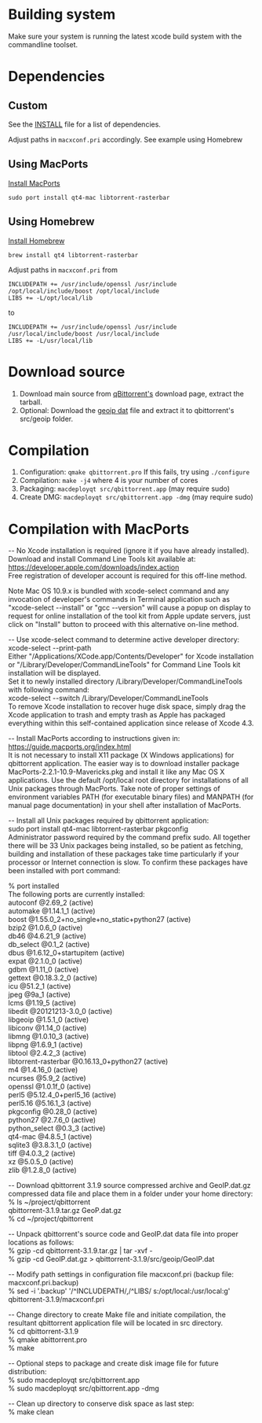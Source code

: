 # Building system
Make sure your system is running the latest xcode build system with the commandline toolset.

# Dependencies

## Custom
See the [INSTALL](https://github.com/qbittorrent/qBittorrent/blob/master/INSTALL) file for a list of dependencies.

Adjust paths in `macxconf.pri` accordingly. See example using Homebrew

## Using MacPorts
[Install MacPorts](http://www.macports.org/install.php)

    sudo port install qt4-mac libtorrent-rasterbar

## Using Homebrew
[Install Homebrew](http://brew.sh/)

    brew install qt4 libtorrent-rasterbar

Adjust paths in `macxconf.pri` from

    INCLUDEPATH += /usr/include/openssl /usr/include /opt/local/include/boost /opt/local/include
    LIBS += -L/opt/local/lib

to

    INCLUDEPATH += /usr/include/openssl /usr/include /usr/local/include/boost /usr/local/include
    LIBS += -L/usr/local/lib

# Download source
 
 1. Download main source from [qBittorrent's](http://www.qbittorrent.org/download.php) download page, extract the tarball.
 2. Optional: Download the [geoip dat](http://geolite.maxmind.com/download/geoip/database/GeoLiteCountry/GeoIP.dat.gz) file and extract it to qbittorrent's src/geoip folder.

# Compilation

 1. Configuration: `qmake qbittorrent.pro`  If this fails, try using `./configure`
 2. Compilation: `make -j4` where 4 is your number of cores
 3. Packaging: `macdeployqt src/qbittorrent.app` (may require sudo)
 4. Create DMG: `macdeployqt src/qbittorrent.app -dmg` (may require sudo)

# Compilation with MacPorts

-- No Xcode installation is required (ignore it if you have already installed).  
Download and install Command Line Tools kit available at: https://developer.apple.com/downloads/index.action  
Free registration of developer account is required for this off-line method.  

Note Mac OS 10.9.x is bundled with xcode-select command and any invocation of developer's commands in Terminal application such as "xcode-select --install" or "gcc --version" will cause a popup on display to request for online installation of the tool kit from Apple update servers, just click on "Install" button to proceed with this alternative on-line method.  

-- Use xcode-select command to determine active developer directory: xcode-select --print-path  
Either "/Applications/XCode.app/Contents/Developer" for Xcode installation or "/Library/Developer/CommandLineTools" for Command Line Tools kit installation will be displayed.  
Set it to newly installed directory /Library/Developer/CommandLineTools with following command:  
xcode-select --switch /Library/Developer/CommandLineTools  
To remove Xcode installation to recover huge disk space, simply drag the Xcode application to trash and empty trash as Apple has packaged everything within this self-contained application since release of Xcode 4.3.

-- Install MacPorts according to instructions given in: https://guide.macports.org/index.html  
It is not necessary to install X11 package (X Windows applications) for qbittorrent application. The easier way is to download installer package MacPorts-2.2.1-10.9-Mavericks.pkg and install it like any Mac OS X applications. Use the default /opt/local root directory for installations of all Unix packages through MacPorts. Take note of proper settings of environment variables PATH (for executable binary files) and MANPATH (for manual page documentation) in your shell after installation of MacPorts.

-- Install all Unix packages required by qbittorrent application:  
sudo port install qt4-mac libtorrent-rasterbar pkgconfig  
Administrator password required by the command prefix sudo. All together there will be 33 Unix packages being installed, so be patient as fetching, building and installation of these packages take time particularly if your processor or Internet connection is slow. To confirm these packages have been installed with port command:  
  
% port installed  
The following ports are currently installed:  
  autoconf @2.69_2 (active)  
  automake @1.14.1_1 (active)  
  boost @1.55.0_2+no_single+no_static+python27 (active)  
  bzip2 @1.0.6_0 (active)  
  db46 @4.6.21_9 (active)  
  db_select @0.1_2 (active)  
  dbus @1.6.12_0+startupitem (active)  
  expat @2.1.0_0 (active)  
  gdbm @1.11_0 (active)  
  gettext @0.18.3.2_0 (active)  
  icu @51.2_1 (active)  
  jpeg @9a_1 (active)  
  lcms @1.19_5 (active)  
  libedit @20121213-3.0_0 (active)  
  libgeoip @1.5.1_0 (active)  
  libiconv @1.14_0 (active)  
  libmng @1.0.10_3 (active)  
  libpng @1.6.9_1 (active)  
  libtool @2.4.2_3 (active)  
  libtorrent-rasterbar @0.16.13_0+python27 (active)  
  m4 @1.4.16_0 (active)  
  ncurses @5.9_2 (active)  
  openssl @1.0.1f_0 (active)  
  perl5 @5.12.4_0+perl5_16 (active)  
  perl5.16 @5.16.1_3 (active)  
  pkgconfig @0.28_0 (active)  
  python27 @2.7.6_0 (active)  
  python_select @0.3_3 (active)  
  qt4-mac @4.8.5_1 (active)  
  sqlite3 @3.8.3.1_0 (active)  
  tiff @4.0.3_2 (active)  
  xz @5.0.5_0 (active)  
  zlib @1.2.8_0 (active)  

-- Download qbittorrent 3.1.9 source compressed archive and GeoIP.dat.gz compressed data file and place them in a folder under your home directory:  
% ls ~/project/qbittorrent  
qbittorrent-3.1.9.tar.gz   GeoP.dat.gz  
% cd ~/project/qbittorrent  

-- Unpack qbittorrent's source code and GeoIP.dat data file into proper locations as follows:  
% gzip -cd qbittorrent-3.1.9.tar.gz | tar -xvf -  
% gzip -cd GeoIP.dat.gz > qbittorrent-3.1.9/src/geoip/GeoIP.dat  

-- Modify path settings in configuration file macxconf.pri (backup file: macxconf.pri.backup)  
% sed -i '.backup' '/^INCLUDEPATH/,/^LIBS/ s:/opt/local:/usr/local:g' qbittorrent-3.1.9/macxconf.pri  

-- Change directory to create Make file and initiate compilation, the resultant qbittorrent application file will be located in src directory.  
% cd qbittorrent-3.1.9  
% qmake abittorrent.pro  
% make  

-- Optional steps to package and create disk image file for future distribution:  
% sudo macdeployqt src/qbittorrent.app  
% sudo macdeployqt src/qbittorrent.app -dmg  

-- Clean up directory to conserve disk space as last step:  
% make clean  
